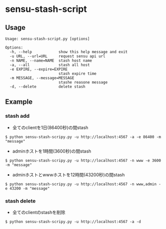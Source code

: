 # sensu-stash-script

## Usage
```
Usage: sensu-stash-script.py [options]

Options:
  -h, --help            show this help message and exit
  -u URL, --url=URL     request sensu api url
  -n NAME, --name=NAME  stash host name
  -a, --all             stash all host
  -e EXPIRE, --expire=EXPIRE
                        stash expire time
  -m MESSAGE, --message=MESSAGE
                        stashe reasone message
  -d, --delete          delete stash
```

## Example
### stash add
- 全てのclientを1日(86400秒)の間stash
```
$ python sensu-stash-scripy.py -u http://localhost:4567 -a -e 86400 -m "message"
```

- adminホストを1時間(3600秒)の間stash
```
$ python sensu-stash-scripy.py -u http://localhost:4567 -n www -e 3600 -m "message"
```

- adminホストとwwwホストを12時間(43200秒)の間stash
```
$ python sensu-stash-scripy.py -u http://localhost:4567 -n www,admin -e 43200 -m "message"
```

### stash delete
- 全てのclientのstashを削除
```
$ python sensu-stash-scripy.py -u http://localhost:4567 -a -d
```
